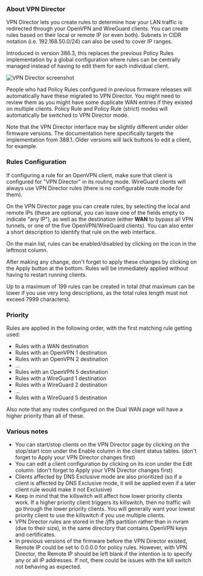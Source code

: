 ### About VPN Director
VPN Director lets you create rules to determine how your LAN traffic is redirected through your OpenVPN and WireGuard clients.  You can create rules based on their local or remote IP (or even both).  Subnets in CIDR notation (i.e. 192.168.50.0/24) can also be used to cover IP ranges.

Introduced in version 386.3, this replaces the previous Policy Rules implementation by a global configuration where rules can be centrally managed instead of having to edit them for each individual client.

![VPN Director screenshot](https://www.asuswrt-merlin.net/sites/default/files/pictures/VPN_Director.png)

People who had Policy Rules configured in previous firmware releases will automatically have these migrated to VPN Director.  You might need to review them as you might have some duplicate WAN entries if they existed on multiple clients.  Policy Rule and Policy Rule (strict) modes will automatically be switched to VPN Director mode.

Note that the VPN Director interface may be slightly different under older firmware versions.  The documentation here specifically targets the implementation from 388.1.  Older versions will lack buttons to edit a client, for example.


### Rules Configuration
If configuring a rule for an OpenVPN client, make sure that client is configured for "VPN Director" in its routing mode.  WireGuard clients will always use VPN Director rules (there is no configurable route mode for them).

On the VPN Director page you can create rules, by selecting the local and remote IPs (these are optional, you can leave one of the fields empty to indicate "any IP"), as well as the destination (either **WAN** to bypass all VPN tunnels, or one of the five OpenVPN/WireGuard clients).   You can also enter a short description to identify that rule on the web interface.

On the main list, rules can be enabled/disabled by clicking on the icon in the leftmost column.

After making any change, don't forget to apply these changes by clicking on the Apply button at the bottom.  Rules will be immediately applied without having to restart running clients.

Up to a maximum of 199 rules can be created in total (that maximum can be lower if you use very long descriptions, as the total rules length must not exceed 7999 characters).


### Priority
Rules are applied in the following order, with the first matching rule getting used:

* Rules with a WAN destination
* Rules with an OpenVPN 1 destination
* Rules with an OpenVPN 2 destination
* ...
* Rules with an OpenVPN 5 destination
* Rules with a WireGuard 1 destination
* Rules with a WireGuard 2 destination
* ...
* Rules with a WireGuard 5 destination

Also note that any routes configured on the Dual WAN page will have a higher priority than all of these.


### Various notes

* You can start/stop clients on the VPN Director page by clicking on the stop/start icon under the Enable column in the client status tables.  (don't forget to Apply your VPN Director changes first)
* You can edit a client configuration by clicking on its icon under the Edit column.  (don't forget to Apply your VPN Director changes first)
* Clients affected by DNS Exclusive mode are also prioritized (so if a client is affected by DNS Exclusive mode, it will be applied even if a later client rule would make it not Exclusive)
* Keep in mind that the killswitch will affect how lower priority clients work.  If a higher priority client triggers its killswitch, then no traffic will go through the lower priority clients.  You will generally want your lowest priority client to use the killswitch if you use multiple clients.
* VPN Director rules are stored in the /jffs partition rather than in nvram (due to their size), in the same directory that contains OpenVPN keys and certificates.
* In previous versions of the firmware before the VPN Director existed, Remote IP could be set to 0.0.0.0 for policy rules.  However, with VPN Director, the Remote IP should be left blank if the intention is to specify any or all IP addresses.  If not, there could be issues with the kill switch not behaving as expected.
